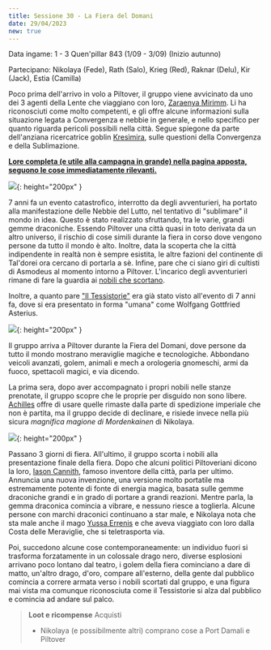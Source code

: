 ```yaml
---
title: Sessione 30 - La Fiera del Domani
date: 29/04/2023
new: true
---
```


Data ingame: 1 - 3 Quen'pillar 843 (1/09 - 3/09) (Inizio autunno)

Partecipano: Nikolaya (Fede), Rath (Salo), Krieg (Red), Raknar (Delu), Kir (Jack), Estia (Camilla)

Poco prima dell'arrivo in volo a Piltover, il gruppo viene avvicinato da uno dei 3 agenti della Lente che viaggiano con loro, [Zaraenya Mirimm](/xho/npc/krynn#zaraenya-mirimm). Li ha riconosciuti come molto competenti, e gli offre alcune informazioni sulla situazione legata a Convergenza e nebbie in generale, e nello specifico per quanto riguarda pericoli possibili nella città. Segue spiegone da parte dell'anziana ricercatrice goblin [Kresìmira](/xho/npc/krynn#partecipanti-alla-spedizione-a-taldorei), sulle questioni della Convergenza e della Sublimazione.

[**Lore completa (e utile alla campagna in grande) nella pagina apposta, seguono le cose immediatamente rilevanti.**](/xho/lore#convergenza)

![](https://images-wixmp-ed30a86b8c4ca887773594c2.wixmp.com/f/d8c433ba-ad18-4176-a033-63c48fcde9f8/dbv5och-0036cfc9-a6c2-42a6-9455-1bc75b3d8e7b.png/v1/fill/w_1600,h_800,q_80,strp/convergence_of_the_spheres_by_skulkey_dbv5och-fullview.jpg?token=eyJ0eXAiOiJKV1QiLCJhbGciOiJIUzI1NiJ9.eyJzdWIiOiJ1cm46YXBwOjdlMGQxODg5ODIyNjQzNzNhNWYwZDQxNWVhMGQyNmUwIiwiaXNzIjoidXJuOmFwcDo3ZTBkMTg4OTgyMjY0MzczYTVmMGQ0MTVlYTBkMjZlMCIsIm9iaiI6W1t7ImhlaWdodCI6Ijw9ODAwIiwicGF0aCI6IlwvZlwvZDhjNDMzYmEtYWQxOC00MTc2LWEwMzMtNjNjNDhmY2RlOWY4XC9kYnY1b2NoLTAwMzZjZmM5LWE2YzItNDJhNi05NDU1LTFiYzc1YjNkOGU3Yi5wbmciLCJ3aWR0aCI6Ijw9MTYwMCJ9XV0sImF1ZCI6WyJ1cm46c2VydmljZTppbWFnZS5vcGVyYXRpb25zIl19.NlOf_ZW1-MvhgWmQI2BLAfeCnQNYum_-WKCmu8yG-C8){: height="200px" }

7 anni fa un evento catastrofico, interrotto da degli avventurieri, ha portato alla manifestazione delle Nebbie del Lutto, nel tentativo di "sublimare" il mondo in idea. Questo è stato realizzato sfruttando, tra le varie, grandi gemme draconiche. Essendo Piltover una città quasi in toto derivata da un altro universo, il rischio di cose simili durante la fiera in corso dove vengono persone da tutto il mondo è alto. Inoltre, data la scoperta che la città indipendente in realtà non è sempre esistita, le altre fazioni del continente di Tal'dorei ora cercano di portarla a sè. Infine, pare che ci siano giri di cultisti di Asmodeus al momento intorno a Piltover. L'incarico degli avventurieri rimane di fare la guardia ai [nobili che scortano](/xho/npc/krynn#partecipanti-alla-spedizione-a-taldorei).

Inoltre, a quanto pare ["Il Tessistorie"](/xho/npc/fog#asterius-il-tessistorie) era già stato visto all'evento di 7 anni fa, dove si era presentato in forma "umana" come Wolfgang Gottfried Asterius.

![](https://i.imgur.com/gIq9ksg.png){: height="200px" }

Il gruppo arriva a Piltover durante la Fiera del Domani, dove persone da tutto il mondo mostrano meraviglie magiche e tecnologiche. Abbondano veicoli avanzati, golem, animali e mech a orologeria gnomeschi, armi da fuoco, spettacoli magici, e via dicendo.

La prima sera, dopo aver accompagnato i propri nobili nelle stanze prenotate, il gruppo scopre che le proprie per disguido non sono libere. [Achilles](/xho/npc/dwendalian#achilles-piccolo-principe) offre di usare quelle rimaste dalla parte di spedizione imperiale che non è partita, ma il gruppo decide di declinare, e risiede invece nella più sicura *magnifica magione di Mordenkainen* di Nikolaya.

![](https://pbs.twimg.com/media/FCEibwZWEAgEZcs?format=jpg&name=4096x4096){: height="200px" }

Passano 3 giorni di fiera. All'ultimo, il gruppo scorta i nobili alla presentazione finale della fiera. Dopo che alcuni politici Piltoveriani dicono la loro, [Iason Cannith](/xho/npc/taldorei#iason-cannith), famoso inventore della città, parla per ultimo. Annuncia una nuova invenzione, una versione molto portatile ma estremamente potente di fonte di energia magica, basata sulle gemme draconiche grandi e in grado di portare a grandi reazioni. Mentre parla, la gemma draconica comincia a vibrare, e nessuno riesce a toglierla. Alcune persone con marchi draconici continuano a star male, e Nikolaya nota che sta male anche il mago [Yussa Errenis](/xho/npc/clovis#yussa-errenis) e che aveva viaggiato con loro dalla Costa delle Meraviglie, che si teletrasporta via. 

Poi, succedono alcune cose contemporaneamente: un individuo fuori si trasforma forzatamente in un colossale drago nero, diverse esplosioni arrivano poco lontano dal teatro, i golem della fiera cominciano a dare di matto, un'altro drago, d'oro, compare all'esterno, della gente dal pubblico comincia a correre armata verso i nobili scortati dal gruppo, e una figura mai vista ma comunque riconosciuta come il Tessistorie si alza dal pubblico e comincia ad andare sul palco.


> **Loot e ricompense**
> Acquisti
> - Nikolaya (e possibilmente altri) comprano cose a Port Damali e Piltover